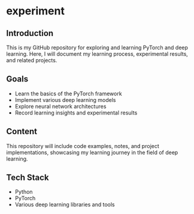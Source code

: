 # experiment
## Introduction

This is my GitHub repository for exploring and learning PyTorch and deep learning. Here, I will document my learning process, experimental results, and related projects.

## Goals

- Learn the basics of the PyTorch framework
- Implement various deep learning models
- Explore neural network architectures
- Record learning insights and experimental results

## Content

This repository will include code examples, notes, and project implementations, showcasing my learning journey in the field of deep learning.

## Tech Stack

- Python
- PyTorch
- Various deep learning libraries and tools